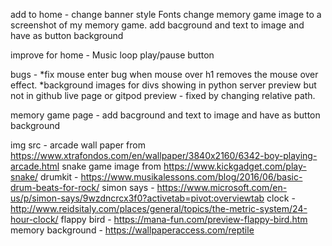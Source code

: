 
add to home - 
change banner style
Fonts
change memory game image to a screenshot of my memory game. 
add bacground and text to image and have as button background


improve for home - 
Music loop
play/pause button

bugs - 
*fix mouse enter bug when mouse over h1 removes the mouse over effect. 
*background images for divs showing in python server preview but not in github live page or gitpod preview - fixed by changing relative path.


memory game page -
add bacground and text to image and have as button background






img src - 
arcade wall paper from https://www.xtrafondos.com/en/wallpaper/3840x2160/6342-boy-playing-arcade.html
snake game image from https://www.kickgadget.com/play-snake/
drumkit - https://www.musikalessons.com/blog/2016/06/basic-drum-beats-for-rock/
simon says - https://www.microsoft.com/en-us/p/simon-says/9wzdncrcx3f0?activetab=pivot:overviewtab
clock - http://www.reidsitaly.com/places/general/topics/the-metric-system/24-hour-clock/
flappy bird - https://mana-fun.com/preview-flappy-bird.htm
memory background - https://wallpaperaccess.com/reptile